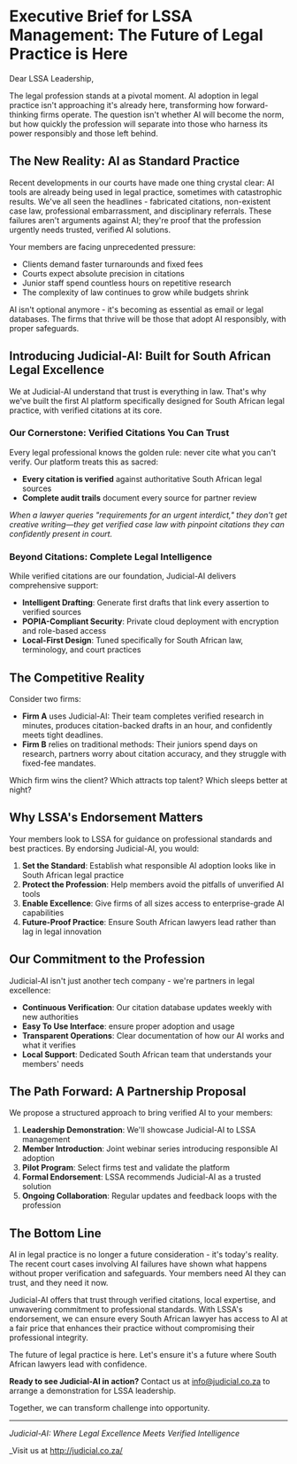 # Executive Brief for LSSA Management: The Future of Legal Practice is Here

Dear LSSA Leadership,

The legal profession stands at a pivotal moment. AI adoption in legal practice isn't approaching it's already here, transforming how forward-thinking firms operate. The question isn't whether AI will become the norm, but how quickly the profession will separate into those who harness its power responsibly and those left behind.

## The New Reality: AI as Standard Practice

Recent developments in our courts have made one thing crystal clear: AI tools are already being used in legal practice, sometimes with catastrophic results. We've all seen the headlines - fabricated citations, non-existent case law, professional embarrassment, and disciplinary referrals. These failures aren't arguments against AI; they're proof that the profession urgently needs trusted, verified AI solutions.

Your members are facing unprecedented pressure:

- Clients demand faster turnarounds and fixed fees
- Courts expect absolute precision in citations
- Junior staff spend countless hours on repetitive research
- The complexity of law continues to grow while budgets shrink

AI isn't optional anymore - it's becoming as essential as email or legal databases. The firms that thrive will be those that adopt AI responsibly, with proper safeguards.

## Introducing Judicial-AI: Built for South African Legal Excellence

We at Judicial-AI understand that trust is everything in law. That's why we've built the first AI platform specifically designed for South African legal practice, with verified citations at its core.

### Our Cornerstone: Verified Citations You Can Trust

Every legal professional knows the golden rule: never cite what you can't verify. Our platform treats this as sacred:

- **Every citation is verified** against authoritative South African legal sources
- **Complete audit trails** document every source for partner review

_When a lawyer queries "requirements for an urgent interdict," they don't get creative writing—they get verified case law with pinpoint citations they can confidently present in court._

### Beyond Citations: Complete Legal Intelligence

While verified citations are our foundation, Judicial-AI delivers comprehensive support:

- **Intelligent Drafting**: Generate first drafts that link every assertion to verified sources
- **POPIA-Compliant Security**: Private cloud deployment with encryption and role-based access
- **Local-First Design**: Tuned specifically for South African law, terminology, and court practices

## The Competitive Reality

Consider two firms:

- **Firm A** uses Judicial-AI: Their team completes verified research in minutes, produces citation-backed drafts in an hour, and confidently meets tight deadlines.
- **Firm B** relies on traditional methods: Their juniors spend days on research, partners worry about citation accuracy, and they struggle with fixed-fee mandates.

Which firm wins the client? Which attracts top talent? Which sleeps better at night?

## Why LSSA's Endorsement Matters

Your members look to LSSA for guidance on professional standards and best practices. By endorsing Judicial-AI, you would:

1. **Set the Standard**: Establish what responsible AI adoption looks like in South African legal practice
2. **Protect the Profession**: Help members avoid the pitfalls of unverified AI tools
3. **Enable Excellence**: Give firms of all sizes access to enterprise-grade AI capabilities
4. **Future-Proof Practice**: Ensure South African lawyers lead rather than lag in legal innovation

## Our Commitment to the Profession

Judicial-AI isn't just another tech company - we're partners in legal excellence:

- **Continuous Verification**: Our citation database updates weekly with new authorities
- **Easy To Use Interface**:  ensure proper adoption and usage
- **Transparent Operations**: Clear documentation of how our AI works and what it verifies
- **Local Support**: Dedicated South African team that understands your members' needs

## The Path Forward: A Partnership Proposal

We propose a structured approach to bring verified AI to your members:

1. **Leadership Demonstration**: We'll showcase Judicial-AI to LSSA management
2. **Member Introduction**: Joint webinar series introducing responsible AI adoption
3. **Pilot Program**: Select firms test and validate the platform
4. **Formal Endorsement**: LSSA recommends Judicial-AI as a trusted solution
5. **Ongoing Collaboration**: Regular updates and feedback loops with the profession

## The Bottom Line

AI in legal practice is no longer a future consideration - it's today's reality. The recent court cases involving AI failures have shown what happens without proper verification and safeguards. Your members need AI they can trust, and they need it now.

Judicial-AI offers that trust through verified citations, local expertise, and unwavering commitment to professional standards. With LSSA's endorsement, we can ensure every South African lawyer has access to AI at a fair price that enhances their practice without compromising their professional integrity.

The future of legal practice is here. Let's ensure it's a future where South African lawyers lead with confidence.

**Ready to see Judicial-AI in action?** Contact us at info@judicial.co.za to arrange a demonstration for LSSA leadership.

Together, we can transform challenge into opportunity.

---

_Judicial-AI: Where Legal Excellence Meets Verified Intelligence_

_Visit us at http://judicial.co.za/